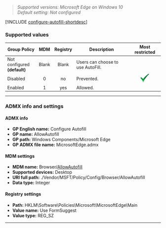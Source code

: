 <!-- ## Configure Autofill -->
>*Supported versions: Microsoft Edge on Windows 10*<br>
>*Default setting:  Not configured*

[!INCLUDE [configure-autofill-shortdesc](../shortdesc/configure-autofill-shortdesc.md)]

### Supported values

|Group Policy  |MDM |Registry |Description |Most restricted |
|---|:---:|:---:|---|:---:|
|Not configured<br>**(default)** | Blank |Blank |Users can choose to use AutoFill. | |
|Disabled | 0 | no | Prevented. |![Most restricted value](../images/check-gn.png) |
|Enabled |1 |yes | Allowed. | |
---

### ADMX info and settings
#### ADMX info
- **GP English name:** Configure Autofill
- **GP name:** AllowAutofill
- **GP path:** Windows Components/Microsoft Edge
- **GP ADMX file name:** MicrosoftEdge.admx

#### MDM settings
- **MDM name:** Browser/[AllowAutofill](https://docs.microsoft.com/en-us/windows/client-management/mdm/policy-csp-browser\#browser-allowautofill)
- **Supported devices:** Desktop
- **URI full path:** ./Vendor/MSFT/Policy/Config/Browser/AllowAutofill 
- **Data type:** Integer

#### Registry settings
- **Path:** HKLM\\Software\\Policies\\Microsoft\\MicrosoftEdge\\Main
- **Value name:** Use FormSuggest
- **Value type:** REG_SZ

<hr>
